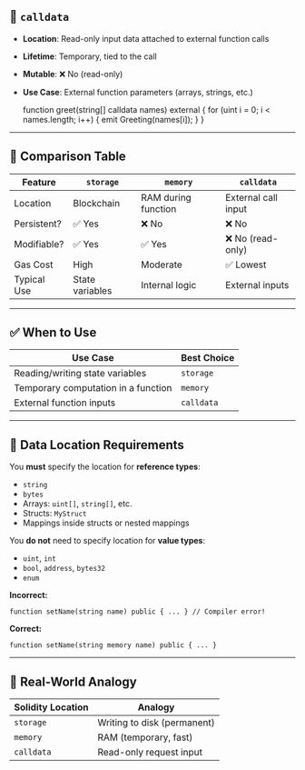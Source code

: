## 🔹 `calldata`

- **Location**: Read-only input data attached to external function calls  
- **Lifetime**: Temporary, tied to the call  
- **Mutable**: ❌ No (read-only)  
- **Use Case**: External function parameters (arrays, strings, etc.)

    function greet(string[] calldata names) external {
        for (uint i = 0; i < names.length; i++) {
            emit Greeting(names[i]);
        }
    }

---

## 🧾 Comparison Table

| Feature        | `storage`       | `memory`           | `calldata`         |
|----------------|------------------|---------------------|---------------------|
| Location        | Blockchain        | RAM during function | External call input |
| Persistent?     | ✅ Yes             | ❌ No                | ❌ No               |
| Modifiable?     | ✅ Yes             | ✅ Yes               | ❌ No (read-only)   |
| Gas Cost        | High              | Moderate            | ✅ Lowest           |
| Typical Use     | State variables   | Internal logic       | External inputs     |

---

## ✅ When to Use

| Use Case                            | Best Choice |
|-------------------------------------|-------------|
| Reading/writing state variables     | `storage`   |
| Temporary computation in a function | `memory`    |
| External function inputs            | `calldata`  |

---

## 🧪 Data Location Requirements

You **must** specify the location for **reference types**:

- `string`
- `bytes`
- Arrays: `uint[]`, `string[]`, etc.
- Structs: `MyStruct`
- Mappings inside structs or nested mappings

You **do not** need to specify location for **value types**:

- `uint`, `int`
- `bool`, `address`, `bytes32`
- `enum`

**Incorrect:**

    function setName(string name) public { ... } // Compiler error!

**Correct:**

    function setName(string memory name) public { ... }

---

## 🧠 Real-World Analogy

| Solidity Location | Analogy                     |
|-------------------|------------------------------|
| `storage`         | Writing to disk (permanent) |
| `memory`          | RAM (temporary, fast)       |
| `calldata`        | Read-only request input     |